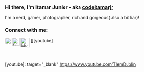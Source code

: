 ### Hi there,   I'm Itamar Junior - aka [codeitamarjr][website]

 I'm a nerd, gamer, photographer, rich and gorgeous( also a bit liar)!

### Connect with me:
[<img align="left" alt="My Instagram" width= "20px" src="https://facebookbrand.com/wp-content/uploads/2021/03/Instagram_AppIcon_Aug2017.png?w=150&h=150" />][instagram]

[<img align="left" alt="My Linkedin" width= "25px" src="https://content.linkedin.com/content/dam/me/business/en-us/amp/brand-site/v2/bg/LI-Bug.svg.original.svg" />][linkedin]

[<img align="left" alt="My Youtube Channel" width= "30px" src="https://www.youtube.com/about/static/svgs/icons/brand-resources/YouTube_icon_full-color.svg" />][youtube]

<br/>
<br/>

[website]: https://www.itjunior.dev
[codeitamarjr]: https://github.com/codeitamarjr
[instagram]:https://www.instagram.com/it.jr/
[linkedin]:https://www.linkedin.com/in/itamarjr/
[youtube]: target="_blank" https://www.youtube.com/TIemDublin
